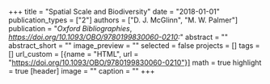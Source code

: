 +++
title = "Spatial Scale and Biodiversity"
date = "2018-01-01"
publication_types = ["2"]
authors = ["D. J. McGlinn", "M. W. Palmer"]
publication = "_Oxford Bibliographies_, *https://doi.org/10.1093/OBO/9780199830060-0210:*"
abstract = ""
abstract_short = ""
image_preview = ""
selected = false
projects = []
tags = []
url_custom = [{name = "HTML", url = "https://doi.org/10.1093/OBO/9780199830060-0210"}]
math = true
highlight = true
[header]
image = ""
caption = ""
+++
